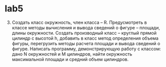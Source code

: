 # lab5
3. Создать класс окружность, член класса – R. Предусмотреть в классе методы вычисления и
вывода сведений о фигуре – площади, длины окружности. Создать производный класс – круглый
прямой цилиндр с высотой h, добавить в класс метод определения объема фигуры, перегрузить методы
расчета площади и вывода сведений о фигуре. Написать программу, демонстрирующую работу с
классом: дано N окружностей и M цилиндров, найти окружность максимальной площади и средний объем
цилиндров.

